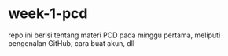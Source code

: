 # week-1-pcd
repo ini berisi tentang materi PCD pada minggu pertama, meliputi pengenalan GitHub, cara buat akun, dll
